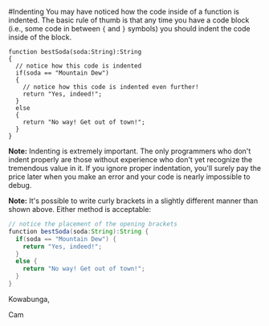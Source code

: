 #Indenting
You may have noticed how the code inside of a function is indented. The basic rule of thumb is that any time you have a code block (i.e., some code in between `{` and `}` symbols) you should indent the code inside of the block.

```
function bestSoda(soda:String):String
{
  // notice how this code is indented
  if(soda == "Mountain Dew")
  {
    // notice how this code is indented even further!
    return "Yes, indeed!";
  }
  else
  {
    return "No way! Get out of town!";
  }
}
```

**Note:** Indenting is extremely important. The only programmers who don't indent properly are those without experience who don't yet recognize the tremendous value in it. If you ignore proper indentation, you'll surely pay the price later when you make an error and your code is nearly impossible to debug.

**Note:** It's possible to write curly brackets in a slightly different manner than shown above. Either method is acceptable:
```java
// notice the placement of the opening brackets
function bestSoda(soda:String):String {
  if(soda == "Mountain Dew") {
    return "Yes, indeed!";
  }
  else {
    return "No way! Get out of town!";
  }
}
```

Kowabunga,

Cam
